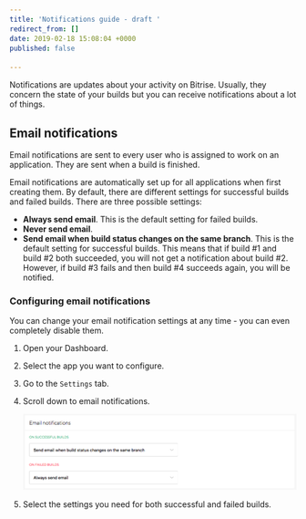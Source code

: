 ```yaml
---
title: 'Notifications guide - draft '
redirect_from: []
date: 2019-02-18 15:08:04 +0000
published: false

---
```

Notifications are updates about your activity on Bitrise. Usually, they concern the state of your builds but you can receive notifications about a lot of things. 

## Email notifications

Email notifications are sent to every user who is assigned to work on an application. They are sent when a build is finished.

Email notifications are automatically set up for all applications when first creating them. By default, there are different settings for successful builds and failed builds. There are three possible settings:

* **Always send email**. This is the default setting for failed builds.
* **Never send email**.
* **Send email when build status changes on the same branch**. This is the default setting for successful builds. This means that if build #1 and build #2 both succeeded, you will not get a notification about build #2. However, if build #3 fails and then build #4 succeeds again, you will be notified. 

### Configuring email notifications

You can change your email notification settings at any time - you can even completely disable them. 

1. Open your Dashboard.
2. Select the app you want to configure. 
3. Go to the `Settings` tab. 
4. Scroll down to email notifications.

   ![](/img/email-notifications.png)
5. Select the settings you need for both successful and failed builds. 